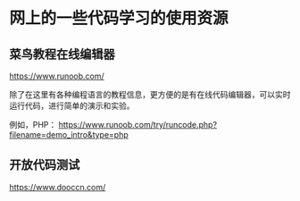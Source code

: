 # 网上的一些代码学习的使用资源

## 菜鸟教程在线编辑器

https://www.runoob.com/

除了在这里有各种编程语言的教程信息，更方便的是有在线代码编辑器，可以实时运行代码，进行简单的演示和实验。

例如，PHP： https://www.runoob.com/try/runcode.php?filename=demo_intro&type=php

## 开放代码测试

https://www.dooccn.com/

